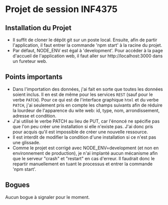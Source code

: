 Projet de session INF4375
=========================

Installation du Projet
----------------------
* Il suffit de cloner le dépôt git sur un poste local. Ensuite, afin de partir l'application, il faut entrer la commande 'npm start' à la racine du projet.
* Par défaut, NODE_ENV est égal à 'development'. Pour accéder à la page d'accueil de l'application web, il faut aller sur http://localhost:3000 dans un fureteur web.

Points importants
-----------------

* Dans l'importation des données, j'ai fait en sorte que toutes les données soient inclus. Il en est de même pour les services `REST` (sauf pour le verbe `PATCH`). Pour ce qui est de l'interface graphique `html` et du verbe `PATCH`, j'ai seulement pris en compte les champs suivants afin de réduire la lourdeur de l'apparence du wite web: id, type, nom, arrondissement, adresse et condition.
* J'ai utilisé le verbe PATCH au lieu de PUT, car l'énoncé ne spécifie pas que l'on peu créer une installation si elle n'existe pas. J'ai donc pris pour acquis qu'il est impossible de créer une nouvelle ressource.
* Il est interdit de modifier la condition d'une installation si ce n'est pas une glissade.
* Comme le projet est corrigé avec NODE_ENV=development (et non en environnement de production), je n'ai implanté aucun mécanisme afin que le serveur "crash" et "restart" en cas d'erreur. Il faudrait donc le repartir manuellement en tuant le processus et entrer la commande 'npm start'.

Bogues
------

Aucun bogue à signaler pour le moment.
